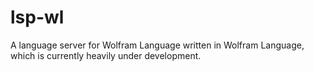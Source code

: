 # lsp-wl
A language server for Wolfram Language written in Wolfram Language, which is currently heavily under development.
